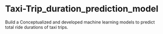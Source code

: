 # Taxi-Trip_duration_prediction_model
 Build a Conceptualized and developed machine learning models to predict total ride durations of taxi trips.
